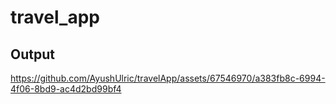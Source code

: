 # travel_app

## Output
https://github.com/AyushUlric/travelApp/assets/67546970/a383fb8c-6994-4f06-8bd9-ac4d2bd99bf4
